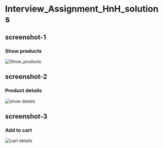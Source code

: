 # Interview_Assignment_HnH_solutions

## screenshot-1
### Show products
![Show_products](https://user-images.githubusercontent.com/49691367/127030142-b753d7b5-b94b-4bcd-91b4-f049e90da431.png)

## screenshot-2
### Product details
![show details](https://user-images.githubusercontent.com/49691367/127030716-9979331b-1fda-45fd-9407-5d5ec7305ae9.png)

## screenshot-3
### Add to cart
![cart details](https://user-images.githubusercontent.com/49691367/127031037-4a393adf-2d92-45c0-84a4-d7b26c76b2d0.png)

